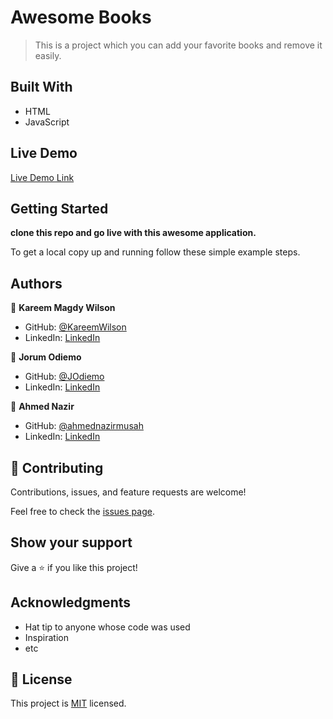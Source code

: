 # Awesome Books

> This is a project which you can add your favorite books and remove it easily.

## Built With

- HTML
- JavaScript

## Live Demo

[Live Demo Link](https://livedemo.com)


## Getting Started

**clone this repo and go live with this awesome application.**


To get a local copy up and running follow these simple example steps.



## Authors

👤 **Kareem Magdy Wilson**

- GitHub: [@KareemWilson](https://github.com/KareemWilson)
- LinkedIn: [LinkedIn](https://linkedin.com/in/kareem-wilsons)

👤 **Jorum Odiemo**

- GitHub: [@JOdiemo](https://github.com/JOdiemo)
- LinkedIn: [LinkedIn](https://linkedin.com/in/jorumodiemo)

👤 **Ahmed Nazir**

- GitHub: [@ahmednazirmusah](https://github.com/ahmednazirmusah)
- LinkedIn: [LinkedIn](https://linkedin.com/in/ahmednazirmusah)



## 🤝 Contributing

Contributions, issues, and feature requests are welcome!

Feel free to check the [issues page](../../issues/).

## Show your support

Give a ⭐️ if you like this project!

## Acknowledgments

- Hat tip to anyone whose code was used
- Inspiration
- etc

## 📝 License

This project is [MIT](./LICENSE) licensed.